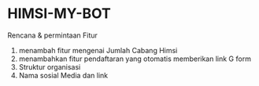 # HIMSI-MY-BOT

Rencana & permintaan Fitur
1. menambah fitur mengenai Jumlah Cabang Himsi
2. menambahkan fitur pendaftaran yang otomatis memberikan link G form
3. Struktur organisasi
4. Nama sosial Media dan link
